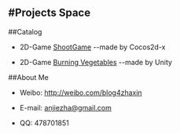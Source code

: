 #Projects Space
---

##Catalog

- 2D-Game [ShootGame]()  --made by Cocos2d-x

- 2D-Game [Burning Vegetables]()  --made by Unity

##About Me

- Weibo: http://weibo.com/blog4zhaxin

- E-mail: anjiezha@gmail.com

- QQ: 478701851









